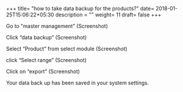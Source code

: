 +++
title= "how to take data backup for the products?"
date= 2018-01-25T15:06:22+05:30
description = ""
weight= 11
draft= false
+++




Go to "master management”
(Screenshot)

Click “data backup”
(Screenshot)

Select “Product” from select module
(Screenshot)

click “Select range”
(Screenshot)

Click on “export”
(Screenshot)

Your data back up has been saved in your system settings.


